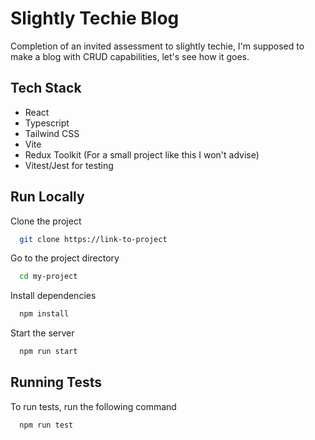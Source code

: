 
# Slightly Techie Blog

Completion of an invited assessment to slightly techie, I'm supposed to make a blog with CRUD capabilities, let's see how it goes.


## Tech Stack

- React
- Typescript
- Tailwind CSS
- Vite
- Redux Toolkit (For a small project like this I won't advise)
- Vitest/Jest for testing





## Run Locally

Clone the project

```bash
  git clone https://link-to-project
```

Go to the project directory

```bash
  cd my-project
```

Install dependencies

```bash
  npm install
```

Start the server

```bash
  npm run start
```


## Running Tests

To run tests, run the following command

```bash
  npm run test
```

